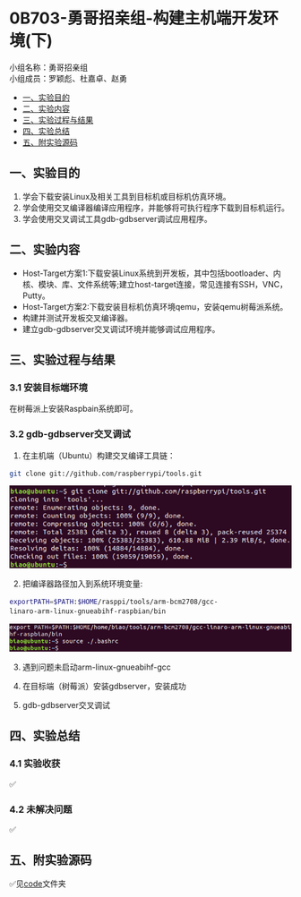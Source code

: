 # 0B703-勇哥招亲组-构建主机端开发环境(下)

小组名称：勇哥招亲组  
小组成员：罗颖彪、杜嘉卓、赵勇

- [一、实验目的](#jump1)
- [二、实验内容](#jump2)
- [三、实验过程与结果](#jump3)
- [四、实验总结](#jump4)
- [五、附实验源码](#jump5)

## <span id="jump1">一、实验目的</span>
1. 学会下载安装Linux及相关工具到目标机或目标机仿真环境。
2. 学会使用交叉编译器编译应用程序，并能够将可执行程序下载到目标机运行。
3. 学会使用交叉调试工具gdb-gdbserver调试应用程序。

## <span id="jump2">二、实验内容</span>

* Host-Target方案1:下载安装Linux系统到开发板，其中包括bootloader、内核、模块、库、文件系统等;建立host-target连接，常见连接有SSH，VNC，Putty。
* Host-Target方案2:下载安装目标机仿真环境qemu，安装qemu树莓派系统。
* 构建并测试开发板交叉编译器。
* 建立gdb-gdbserver交叉调试环境并能够调试应用程序。

## <span id="jump3">三、实验过程与结果</span>

### 3.1 安装目标端环境
在树莓派上安装Raspbain系统即可。

### 3.2 gdb-gdbserver交叉调试

1. 在主机端（Ubuntu）构建交叉编译工具链：
```bash
git clone git://github.com/raspberrypi/tools.git
```
![image](./image/1.jpg)

2. 把编译器路径加入到系统环境变量:
```bash
exportPATH=$PATH:$HOME/rasppi/tools/arm-bcm2708/gcc-
linaro-arm-linux-gnueabihf-raspbian/bin
```
![image](./image/2.jpg)

3. 遇到问题未启动arm-linux-gnueabihf-gcc

4. 在目标端（树莓派）安装gdbserver，安装成功

5. gdb-gdbserver交叉调试


## <span id="jump4">四、实验总结</span>

### 4.1 实验收获
✅

### 4.2 未解决问题
✅

## <span id="jump5">五、附实验源码</span>
✅见[code](./code)文件夹
